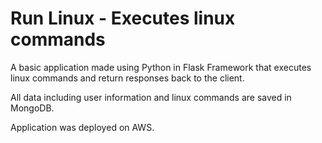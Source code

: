 # Run Linux - Executes linux commands

A basic application made using Python in Flask Framework that executes linux commands and return responses back to the client.

All data including user information and linux commands are saved in MongoDB.

Application was deployed on AWS.

